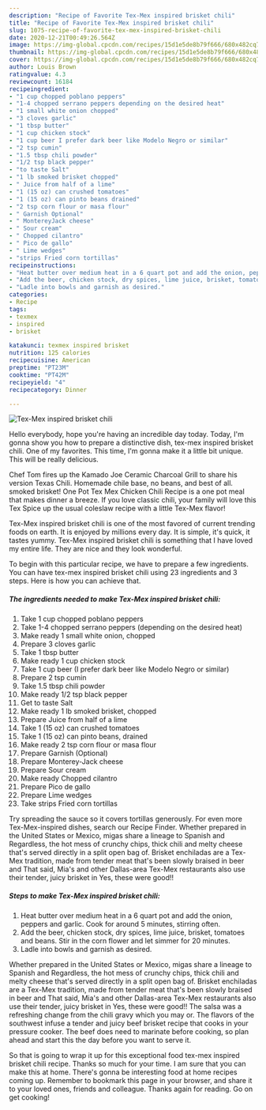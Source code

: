 ```yaml
---
description: "Recipe of Favorite Tex-Mex inspired brisket chili"
title: "Recipe of Favorite Tex-Mex inspired brisket chili"
slug: 1075-recipe-of-favorite-tex-mex-inspired-brisket-chili
date: 2020-12-21T00:49:26.564Z
image: https://img-global.cpcdn.com/recipes/15d1e5de8b79f666/680x482cq70/tex-mex-inspired-brisket-chili-recipe-main-photo.jpg
thumbnail: https://img-global.cpcdn.com/recipes/15d1e5de8b79f666/680x482cq70/tex-mex-inspired-brisket-chili-recipe-main-photo.jpg
cover: https://img-global.cpcdn.com/recipes/15d1e5de8b79f666/680x482cq70/tex-mex-inspired-brisket-chili-recipe-main-photo.jpg
author: Louis Brown
ratingvalue: 4.3
reviewcount: 16184
recipeingredient:
- "1 cup chopped poblano peppers"
- "1-4 chopped serrano peppers depending on the desired heat"
- "1 small white onion chopped"
- "3 cloves garlic"
- "1 tbsp butter"
- "1 cup chicken stock"
- "1 cup beer I prefer dark beer like Modelo Negro or similar"
- "2 tsp cumin"
- "1.5 tbsp chili powder"
- "1/2 tsp black pepper"
- "to taste Salt"
- "1 lb smoked brisket chopped"
- " Juice from half of a lime"
- "1 (15 oz) can crushed tomatoes"
- "1 (15 oz) can pinto beans drained"
- "2 tsp corn flour or masa flour"
- " Garnish Optional"
- " MontereyJack cheese"
- " Sour cream"
- " Chopped cilantro"
- " Pico de gallo"
- " Lime wedges"
- "strips Fried corn tortillas"
recipeinstructions:
- "Heat butter over medium heat in a 6 quart pot and add the onion, peppers and garlic. Cook for around 5 minutes, stirring often."
- "Add the beer, chicken stock, dry spices, lime juice, brisket, tomatoes and beans. Stir in the corn flower and let simmer for 20 minutes."
- "Ladle into bowls and garnish as desired."
categories:
- Recipe
tags:
- texmex
- inspired
- brisket

katakunci: texmex inspired brisket 
nutrition: 125 calories
recipecuisine: American
preptime: "PT23M"
cooktime: "PT42M"
recipeyield: "4"
recipecategory: Dinner

---
```



![Tex-Mex inspired brisket chili](https://img-global.cpcdn.com/recipes/15d1e5de8b79f666/680x482cq70/tex-mex-inspired-brisket-chili-recipe-main-photo.jpg)

Hello everybody, hope you're having an incredible day today. Today, I'm gonna show you how to prepare a distinctive dish, tex-mex inspired brisket chili. One of my favorites. This time, I'm gonna make it a little bit unique. This will be really delicious.

Chef Tom fires up the Kamado Joe Ceramic Charcoal Grill to share his version Texas Chili. Homemade chile base, no beans, and best of all. smoked brisket! One Pot Tex Mex Chicken Chili Recipe is a one pot meal that makes dinner a breeze. If you love classic chili, your family will love this Tex Spice up the usual coleslaw recipe with a little Tex-Mex flavor!

Tex-Mex inspired brisket chili is one of the most favored of current trending foods on earth. It is enjoyed by millions every day. It is simple, it's quick, it tastes yummy. Tex-Mex inspired brisket chili is something that I have loved my entire life. They are nice and they look wonderful.


To begin with this particular recipe, we have to prepare a few ingredients. You can have tex-mex inspired brisket chili using 23 ingredients and 3 steps. Here is how you can achieve that.

<!--inarticleads1-->

##### The ingredients needed to make Tex-Mex inspired brisket chili:

1. Take 1 cup chopped poblano peppers
1. Take 1-4 chopped serrano peppers (depending on the desired heat)
1. Make ready 1 small white onion, chopped
1. Prepare 3 cloves garlic
1. Take 1 tbsp butter
1. Make ready 1 cup chicken stock
1. Take 1 cup beer (I prefer dark beer like Modelo Negro or similar)
1. Prepare 2 tsp cumin
1. Take 1.5 tbsp chili powder
1. Make ready 1/2 tsp black pepper
1. Get to taste Salt
1. Make ready 1 lb smoked brisket, chopped
1. Prepare  Juice from half of a lime
1. Take 1 (15 oz) can crushed tomatoes
1. Take 1 (15 oz) can pinto beans, drained
1. Make ready 2 tsp corn flour or masa flour
1. Prepare  Garnish (Optional)
1. Prepare  Monterey-Jack cheese
1. Prepare  Sour cream
1. Make ready  Chopped cilantro
1. Prepare  Pico de gallo
1. Prepare  Lime wedges
1. Take strips Fried corn tortillas


Try spreading the sauce so it covers tortillas generously. For even more Tex-Mex-inspired dishes, search our Recipe Finder. Whether prepared in the United States or Mexico, migas share a lineage to Spanish and Regardless, the hot mess of crunchy chips, thick chili and melty cheese that&#39;s served directly in a split open bag of. Brisket enchiladas are a Tex-Mex tradition, made from tender meat that&#39;s been slowly braised in beer and That said, Mia&#39;s and other Dallas-area Tex-Mex restaurants also use their tender, juicy brisket in Yes, these were good!! 

<!--inarticleads2-->

##### Steps to make Tex-Mex inspired brisket chili:

1. Heat butter over medium heat in a 6 quart pot and add the onion, peppers and garlic. Cook for around 5 minutes, stirring often.
1. Add the beer, chicken stock, dry spices, lime juice, brisket, tomatoes and beans. Stir in the corn flower and let simmer for 20 minutes.
1. Ladle into bowls and garnish as desired.


Whether prepared in the United States or Mexico, migas share a lineage to Spanish and Regardless, the hot mess of crunchy chips, thick chili and melty cheese that&#39;s served directly in a split open bag of. Brisket enchiladas are a Tex-Mex tradition, made from tender meat that&#39;s been slowly braised in beer and That said, Mia&#39;s and other Dallas-area Tex-Mex restaurants also use their tender, juicy brisket in Yes, these were good!! The salsa was a refreshing change from the chili gravy which you may or. The flavors of the southwest infuse a tender and juicy beef brisket recipe that cooks in your pressure cooker. The beef does need to marinate before cooking, so plan ahead and start this the day before you want to serve it. 

So that is going to wrap it up for this exceptional food tex-mex inspired brisket chili recipe. Thanks so much for your time. I am sure that you can make this at home. There's gonna be interesting food at home recipes coming up. Remember to bookmark this page in your browser, and share it to your loved ones, friends and colleague. Thanks again for reading. Go on get cooking!
